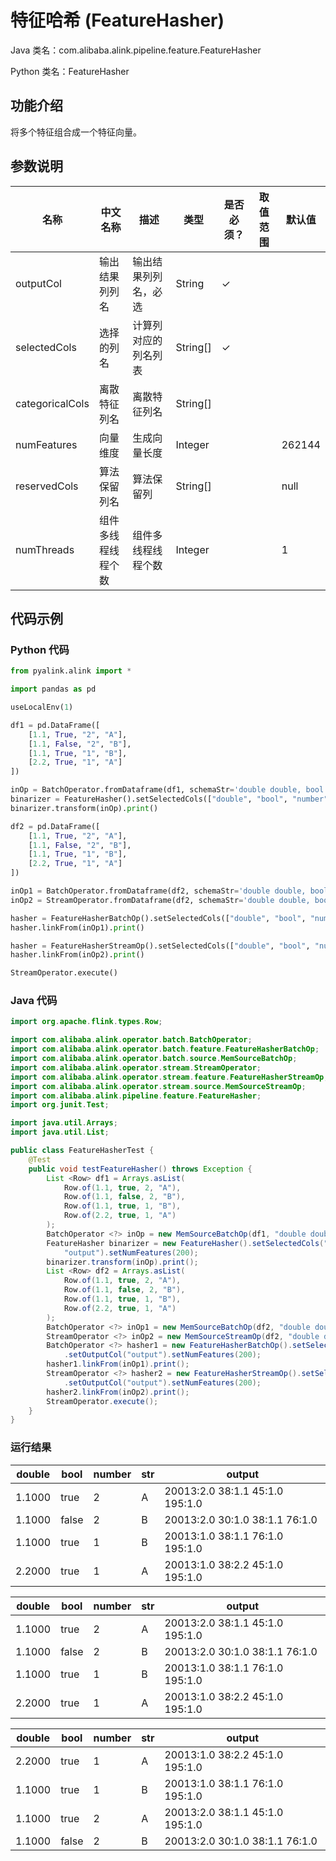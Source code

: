 # 特征哈希 (FeatureHasher)
Java 类名：com.alibaba.alink.pipeline.feature.FeatureHasher

Python 类名：FeatureHasher


## 功能介绍
将多个特征组合成一个特征向量。

## 参数说明

| 名称 | 中文名称 | 描述 | 类型 | 是否必须？ | 取值范围 | 默认值 |
| --- | --- | --- | --- | --- | --- | --- |
| outputCol | 输出结果列列名 | 输出结果列列名，必选 | String | ✓ |  |  |
| selectedCols | 选择的列名 | 计算列对应的列名列表 | String[] | ✓ |  |  |
| categoricalCols | 离散特征列名 | 离散特征列名 | String[] |  |  |  |
| numFeatures | 向量维度 | 生成向量长度 | Integer |  |  | 262144 |
| reservedCols | 算法保留列名 | 算法保留列 | String[] |  |  | null |
| numThreads | 组件多线程线程个数 | 组件多线程线程个数 | Integer |  |  | 1 |


## 代码示例
### Python 代码
```python
from pyalink.alink import *

import pandas as pd

useLocalEnv(1)

df1 = pd.DataFrame([
    [1.1, True, "2", "A"],
    [1.1, False, "2", "B"],
    [1.1, True, "1", "B"],
    [2.2, True, "1", "A"]
])

inOp = BatchOperator.fromDataframe(df1, schemaStr='double double, bool boolean, number int, str string')
binarizer = FeatureHasher().setSelectedCols(["double", "bool", "number", "str"]).setOutputCol("output").setNumFeatures(200)
binarizer.transform(inOp).print()

df2 = pd.DataFrame([
    [1.1, True, "2", "A"],
    [1.1, False, "2", "B"],
    [1.1, True, "1", "B"],
    [2.2, True, "1", "A"]
])

inOp1 = BatchOperator.fromDataframe(df2, schemaStr='double double, bool boolean, number int, str string')
inOp2 = StreamOperator.fromDataframe(df2, schemaStr='double double, bool boolean, number int, str string')

hasher = FeatureHasherBatchOp().setSelectedCols(["double", "bool", "number", "str"]).setOutputCol("output").setNumFeatures(200)
hasher.linkFrom(inOp1).print()

hasher = FeatureHasherStreamOp().setSelectedCols(["double", "bool", "number", "str"]).setOutputCol("output").setNumFeatures(200)
hasher.linkFrom(inOp2).print()

StreamOperator.execute()
```
### Java 代码
```java
import org.apache.flink.types.Row;

import com.alibaba.alink.operator.batch.BatchOperator;
import com.alibaba.alink.operator.batch.feature.FeatureHasherBatchOp;
import com.alibaba.alink.operator.batch.source.MemSourceBatchOp;
import com.alibaba.alink.operator.stream.StreamOperator;
import com.alibaba.alink.operator.stream.feature.FeatureHasherStreamOp;
import com.alibaba.alink.operator.stream.source.MemSourceStreamOp;
import com.alibaba.alink.pipeline.feature.FeatureHasher;
import org.junit.Test;

import java.util.Arrays;
import java.util.List;

public class FeatureHasherTest {
	@Test
	public void testFeatureHasher() throws Exception {
		List <Row> df1 = Arrays.asList(
			Row.of(1.1, true, 2, "A"),
			Row.of(1.1, false, 2, "B"),
			Row.of(1.1, true, 1, "B"),
			Row.of(2.2, true, 1, "A")
		);
		BatchOperator <?> inOp = new MemSourceBatchOp(df1, "double double, bool boolean, number int, str string");
		FeatureHasher binarizer = new FeatureHasher().setSelectedCols("double", "bool", "number", "str").setOutputCol(
			"output").setNumFeatures(200);
		binarizer.transform(inOp).print();
		List <Row> df2 = Arrays.asList(
			Row.of(1.1, true, 2, "A"),
			Row.of(1.1, false, 2, "B"),
			Row.of(1.1, true, 1, "B"),
			Row.of(2.2, true, 1, "A")
		);
		BatchOperator <?> inOp1 = new MemSourceBatchOp(df2, "double double, bool boolean, number int, str string");
		StreamOperator <?> inOp2 = new MemSourceStreamOp(df2, "double double, bool boolean, number int, str string");
		BatchOperator <?> hasher1 = new FeatureHasherBatchOp().setSelectedCols("double", "bool", "number", "str")
			.setOutputCol("output").setNumFeatures(200);
		hasher1.linkFrom(inOp1).print();
		StreamOperator <?> hasher2 = new FeatureHasherStreamOp().setSelectedCols("double", "bool", "number", "str")
			.setOutputCol("output").setNumFeatures(200);
		hasher2.linkFrom(inOp2).print();
		StreamOperator.execute();
	}
}
```

### 运行结果

double|bool|number|str|output
------|----|------|---|------
1.1000|true|2|A|$200$13:2.0 38:1.1 45:1.0 195:1.0
1.1000|false|2|B|$200$13:2.0 30:1.0 38:1.1 76:1.0
1.1000|true|1|B|$200$13:1.0 38:1.1 76:1.0 195:1.0
2.2000|true|1|A|$200$13:1.0 38:2.2 45:1.0 195:1.0

double|bool|number|str|output
------|----|------|---|------
1.1000|true|2|A|$200$13:2.0 38:1.1 45:1.0 195:1.0
1.1000|false|2|B|$200$13:2.0 30:1.0 38:1.1 76:1.0
1.1000|true|1|B|$200$13:1.0 38:1.1 76:1.0 195:1.0
2.2000|true|1|A|$200$13:1.0 38:2.2 45:1.0 195:1.0

double|bool|number|str|output
------|----|------|---|------
2.2000|true|1|A|$200$13:1.0 38:2.2 45:1.0 195:1.0
1.1000|true|1|B|$200$13:1.0 38:1.1 76:1.0 195:1.0
1.1000|true|2|A|$200$13:2.0 38:1.1 45:1.0 195:1.0
1.1000|false|2|B|$200$13:2.0 30:1.0 38:1.1 76:1.0
